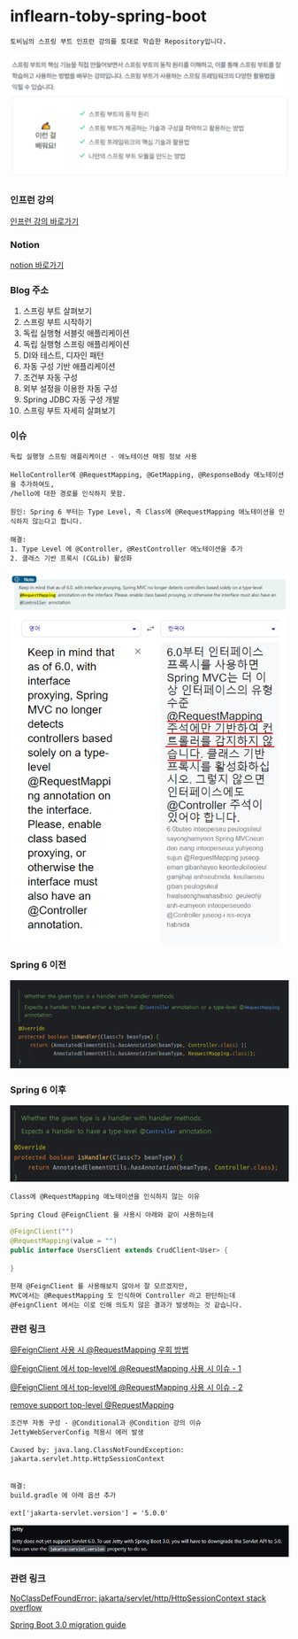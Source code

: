 # inflearn-toby-spring-boot

```
토비님의 스프링 부트 인프런 강의를 토대로 학습한 Repository입니다.
```
![img.png](img.png)

### 인프런 강의
[인프런 강의 바로가기](https://www.inflearn.com/course/%ED%86%A0%EB%B9%84-%EC%8A%A4%ED%94%84%EB%A7%81%EB%B6%80%ED%8A%B8-%EC%9D%B4%ED%95%B4%EC%99%80%EC%9B%90%EB%A6%AC/dashboard)

### Notion
[notion 바로가기](https://flat-asp-5ca.notion.site/11303e8aa74246a5b9f3d5a41300350e)

### Blog 주소
1. 스프링 부트 살펴보기
2. 스프링 부트 시작하기
3. 독립 실행형 서블릿 애플리케이션
4. 독립 실행형 스프링 애플리케이션
5. DI와 테스트, 디자인 패턴
6. 자동 구성 기반 애플리케이션
7. 조건부 자동 구성
8. 외부 설정을 이용한 자동 구성
9. Spring JDBC 자동 구성 개발
10. 스프링 부트 자세히 살펴보기


### 이슈
```
독립 실행형 스프링 애플리케이션 - 애노테이션 매핑 정보 사용

HelloController에 @RequestMapping, @GetMapping, @ResponseBody 애노테이션을 추가하여도,
/hello에 대한 경로를 인식하지 못함.

원인: Spring 6 부터는 Type Level, 즉 Class에 @RequestMapping 애노테이션을 인식하지 않는다고 합니다.

해결: 
1. Type Level 에 @Controller, @RestController 애노테이션을 추가
2. 클래스 기반 프록시 (CGLib) 활성화
```

![img_1.png](img_1.png)
<img src="img_2.png" alt="drawing" width="500"/>

### Spring 6 이전
![img_3.png](img_3.png)

### Spring 6 이후
![img_4.png](img_4.png)

```
Class에 @RequestMapping 애노테이션을 인식하지 않는 이유

Spring Cloud @FeignClient 을 사용시 아래와 같이 사용하는데
```
```java
@FeignClient("")
@RequestMapping(value = "")
public interface UsersClient extends CrudClient<User> {
    
}
```
```
현재 @FeignClient 를 사용해보지 않아서 잘 모르겠지만,
MVC에서는 @RequestMapping 도 인식하여 Controller 라고 판단하는데
@FeignClient 에서는 이로 인해 의도치 않은 결과가 발생하는 것 같습니다.
```
### 관련 링크
[@FeignClient 사용 시 @RequestMapping 우회 방법](https://stackoverflow.com/questions/71284214/requestmapping-annotation-not-allowed-on-feignclient-interfaces)

[@FeignClient 에서 top-level에 @RequestMapping 사용 시 이슈 - 1](https://github.com/spring-cloud/spring-cloud-netflix/issues/466)

[@FeignClient 에서 top-level에 @RequestMapping 사용 시 이슈 - 2](https://www.google.com/search?q=%EB%B2%88%EC%97%AD%EA%B8%B0&oq=%EB%B2%88%EC%97%AD%EA%B8%B0&aqs=chrome.0.69i59.4483j0j7&sourceid=chrome&ie=UTF-8)

[remove support top-level @RequestMapping](https://github.com/spring-cloud/spring-cloud-openfeign/issues/547)

```
조건부 자동 구성 - @Conditional과 @Condition 강의 이슈
JettyWebServerConfig 적용시 에러 발생

Caused by: java.lang.ClassNotFoundException: jakarta.servlet.http.HttpSessionContext


해결:
build.gradle 에 아래 옵션 추가

ext['jakarta-servlet.version'] = '5.0.0'

```

![img_5.png](img_5.png)

### 관련 링크
[NoClassDefFoundError: jakarta/servlet/http/HttpSessionContext stack overflow](https://stackoverflow.com/questions/74949611/noclassdeffounderror-jakarta-servlet-http-httpsessioncontext-after-upgrade-to-sp)

[Spring Boot 3.0 migration guide](https://github.com/spring-projects/spring-boot/wiki/Spring-Boot-3.0-Migration-Guide#jetty)


